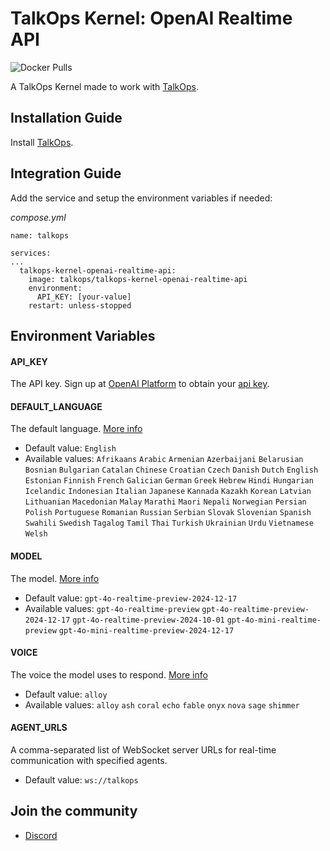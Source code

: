 # TalkOps Kernel: OpenAI Realtime API
![Docker Pulls](https://img.shields.io/docker/pulls/talkops/talkops-kernel-openai-realtime-api)

A TalkOps Kernel made to work with [TalkOps](https://link.talkops.app/talkops).


## Installation Guide

Install [TalkOps](https://link.talkops.app/install-talkops).


## Integration Guide

Add the service and setup the environment variables if needed:

_compose.yml_
```
name: talkops

services:
...
  talkops-kernel-openai-realtime-api:
    image: talkops/talkops-kernel-openai-realtime-api
    environment:
      API_KEY: [your-value]
    restart: unless-stopped
```

## Environment Variables

#### API_KEY

The API key. Sign up at [OpenAI Platform](https://platform.openai.com/signup) to obtain your [api key](https://platform.openai.com/api-keys).

#### DEFAULT_LANGUAGE

The default language. [More info](https://platform.openai.com/docs/guides/text-to-speech#supported-languages)
* Default value: `English`
* Available values: `Afrikaans` `Arabic` `Armenian` `Azerbaijani` `Belarusian` `Bosnian` `Bulgarian` `Catalan` `Chinese` `Croatian` `Czech` `Danish` `Dutch` `English` `Estonian` `Finnish` `French` `Galician` `German` `Greek` `Hebrew` `Hindi` `Hungarian` `Icelandic` `Indonesian` `Italian` `Japanese` `Kannada` `Kazakh` `Korean` `Latvian` `Lithuanian` `Macedonian` `Malay` `Marathi` `Maori` `Nepali` `Norwegian` `Persian` `Polish` `Portuguese` `Romanian` `Russian` `Serbian` `Slovak` `Slovenian` `Spanish` `Swahili` `Swedish` `Tagalog` `Tamil` `Thai` `Turkish` `Ukrainian` `Urdu` `Vietnamese` `Welsh`

#### MODEL

The model. [More info](https://platform.openai.com/docs/models#gpt-4o-realtime)
* Default value: `gpt-4o-realtime-preview-2024-12-17`
* Available values: `gpt-4o-realtime-preview` `gpt-4o-realtime-preview-2024-12-17` `gpt-4o-realtime-preview-2024-10-01` `gpt-4o-mini-realtime-preview` `gpt-4o-mini-realtime-preview-2024-12-17`

#### VOICE

The voice the model uses to respond. [More info](https://platform.openai.com/docs/guides/text-to-speech#voice-options)
* Default value: `alloy`
* Available values: `alloy` `ash` `coral` `echo` `fable` `onyx` `nova` `sage` `shimmer`

#### AGENT_URLS

A comma-separated list of WebSocket server URLs for real-time communication with specified agents.
* Default value: `ws://talkops`

## Join the community

* [Discord](https://link.talkops.app/discord)
